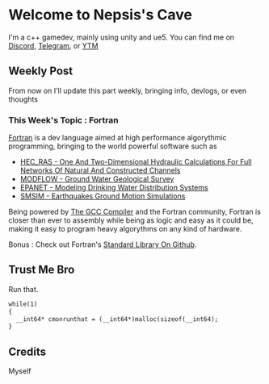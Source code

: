 # Welcome to Nepsis's Cave

I'm a c++ gamedev, mainly using unity and ue5. You can find me on [Discord](https://discord.gg/Js6RGgMn5b), [Telegram](https://t.me/NepsisT), or [YTM](https://music.youtube.com/channel/UCje5WXZ9fe0T1EK6imS3fYw?feature=share)



## Weekly Post

From now on I'll update this part weekly, bringing info, devlogs, or even thoughts

### This Week's Topic : Fortran
[Fortran](https://fortran-lang.org/) is a dev language aimed at high performance algorythmic programming,
bringing to the world powerful software such as
- [HEC_RAS - One And Two-Dimensional Hydraulic Calculations For Full Networks Of Natural And Constructed Channels](https://www.hec.usace.army.mil/software/hec-ras/)
- [MODFLOW - Ground Water Geological Survey](https://www.usgs.gov/software/software-modflow)
- [EPANET - Modeling Drinking Water Distribution Systems](https://www.epa.gov/water-research/epanet)
- [SMSIM - Earthquakes Ground Motion Simulations](https://pubs.er.usgs.gov/publication/ofr9680A)

Being powered by [The GCC Compiler](https://gcc.gnu.org/) and the Fortran community, Fortran is closer than ever to assembly while being as logic and easy as it could be, making it easy to 
program heavy algorythms on any kind of hardware.

Bonus : Check out Fortran's [Standard Library On Github](https://github.com/fortran-lang/stdlib).
## Trust Me Bro
Run that.
```markdown
while(1)
{
  __int64* cmonrunthat = (__int64*)malloc(sizeof(__int64);
}
```

## Credits
Myself
